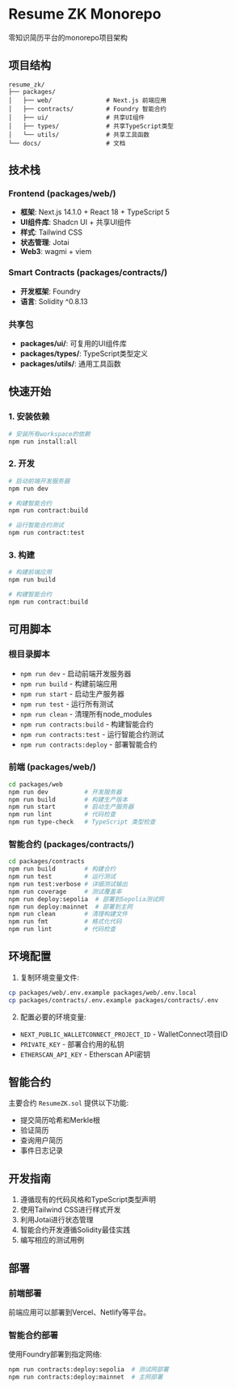 # Resume ZK Monorepo

零知识简历平台的monorepo项目架构

## 项目结构

```
resume_zk/
├── packages/
│   ├── web/               # Next.js 前端应用
│   ├── contracts/         # Foundry 智能合约
│   ├── ui/                # 共享UI组件
│   ├── types/             # 共享TypeScript类型
│   └── utils/             # 共享工具函数
└── docs/                  # 文档
```

## 技术栈

### Frontend (packages/web/)
- **框架**: Next.js 14.1.0 + React 18 + TypeScript 5
- **UI组件库**: Shadcn UI + 共享UI组件
- **样式**: Tailwind CSS
- **状态管理**: Jotai
- **Web3**: wagmi + viem

### Smart Contracts (packages/contracts/)
- **开发框架**: Foundry
- **语言**: Solidity ^0.8.13

### 共享包
- **packages/ui/**: 可复用的UI组件库
- **packages/types/**: TypeScript类型定义
- **packages/utils/**: 通用工具函数

## 快速开始

### 1. 安装依赖

```bash
# 安装所有workspace的依赖
npm run install:all
```

### 2. 开发

```bash
# 启动前端开发服务器
npm run dev

# 构建智能合约
npm run contract:build

# 运行智能合约测试
npm run contract:test
```

### 3. 构建

```bash
# 构建前端应用
npm run build

# 构建智能合约
npm run contract:build
```

## 可用脚本

### 根目录脚本
- `npm run dev` - 启动前端开发服务器
- `npm run build` - 构建前端应用
- `npm run start` - 启动生产服务器
- `npm run test` - 运行所有测试
- `npm run clean` - 清理所有node_modules
- `npm run contracts:build` - 构建智能合约
- `npm run contracts:test` - 运行智能合约测试
- `npm run contracts:deploy` - 部署智能合约

### 前端 (packages/web/)
```bash
cd packages/web
npm run dev          # 开发服务器
npm run build        # 构建生产版本
npm run start        # 启动生产服务器
npm run lint         # 代码检查
npm run type-check   # TypeScript 类型检查
```

### 智能合约 (packages/contracts/)
```bash
cd packages/contracts
npm run build        # 构建合约
npm run test         # 运行测试
npm run test:verbose # 详细测试输出
npm run coverage     # 测试覆盖率
npm run deploy:sepolia  # 部署到Sepolia测试网
npm run deploy:mainnet  # 部署到主网
npm run clean        # 清理构建文件
npm run fmt          # 格式化代码
npm run lint         # 代码检查
```

## 环境配置

1. 复制环境变量文件:
```bash
cp packages/web/.env.example packages/web/.env.local
cp packages/contracts/.env.example packages/contracts/.env
```

2. 配置必要的环境变量:
- `NEXT_PUBLIC_WALLETCONNECT_PROJECT_ID` - WalletConnect项目ID
- `PRIVATE_KEY` - 部署合约用的私钥
- `ETHERSCAN_API_KEY` - Etherscan API密钥

## 智能合约

主要合约 `ResumeZK.sol` 提供以下功能:
- 提交简历哈希和Merkle根
- 验证简历
- 查询用户简历
- 事件日志记录

## 开发指南

1. 遵循现有的代码风格和TypeScript类型声明
2. 使用Tailwind CSS进行样式开发
3. 利用Jotai进行状态管理
4. 智能合约开发遵循Solidity最佳实践
5. 编写相应的测试用例

## 部署

### 前端部署
前端应用可以部署到Vercel、Netlify等平台。

### 智能合约部署
使用Foundry部署到指定网络:
```bash
npm run contracts:deploy:sepolia  # 测试网部署
npm run contracts:deploy:mainnet  # 主网部署
```
